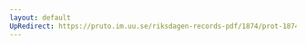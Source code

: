 ```yaml
---
layout: default
UpRedirect: https://pruto.im.uu.se/riksdagen-records-pdf/1874/prot-1874--fk--511/prot-1874--fk--511_086.pdf
---
```

